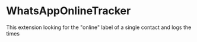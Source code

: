 # WhatsAppOnlineTracker
This extension looking for the "online" label of a single contact and logs the times
